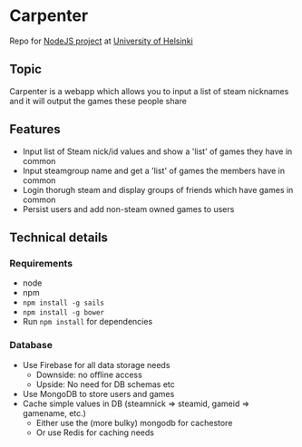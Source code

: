 Carpenter
=========

Repo for [NodeJS project](https://github.com/tuhoojabotti/NodeJS-ohjelmointiprojekti-k2014) at [University of Helsinki](https://www.cs.helsinki.fi/)

## Topic

Carpenter is a  webapp which allows you to input a list of steam nicknames and it will output the games these people share

## Features

* Input list of Steam nick/id values and show a 'list' of games they have in common
* Input steamgroup name and get a 'list' of games the members have in common
* Login thorugh steam and display groups of friends which have games in common
* Persist users and add non-steam owned games to users


## Technical details

### Requirements

* node
* npm
* `npm install -g sails`
* `npm install -g bower`
* Run `npm install` for dependencies

### Database

* Use Firebase for all data storage needs
  * Downside: no offline access
  * Upside: No need for DB schemas etc
* Use MongoDB to store users and games
* Cache simple values in DB (steamnick => steamid, gameid => gamename, etc.)
  * Either use the (more bulky) mongodb for cachestore
  * Or use Redis for caching needs
